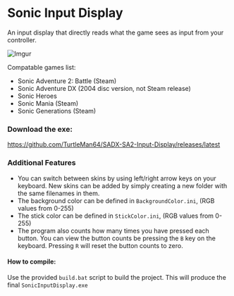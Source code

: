 # Sonic Input Display
An input display that directly reads what the game sees as input from your controller. 

![Imgur](http://i.imgur.com/cca2wiI.png)    

Compatable games list:
 * Sonic Adventure 2: Battle (Steam)
 * Sonic Adventure DX (2004 disc version, not Steam release)
 * Sonic Heroes
 * Sonic Mania (Steam)
 * Sonic Generations (Steam)

### Download the exe:     
https://github.com/TurtleMan64/SADX-SA2-Input-Display/releases/latest     

### Additional Features
 * You can switch between skins by using left/right arrow keys on your keyboard. New skins can be added by simply creating a new folder with the same filenames in them.
 * The background color can be defined in `BackgroundColor.ini`, (RGB values from 0-255)
 * The stick color can be defined in `StickColor.ini`, (RGB values from 0-255)
 * The program also counts how many times you have pressed each button. You can view the button counts be pressing the `B` key on the keyboard. Pressing `R` will reset the button counts to zero.
 
#### How to compile:     

Use the provided `build.bat` script to build the project. This will produce the final `SonicInputDisplay.exe`
